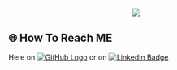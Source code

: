 <h1 align="center">
  <a href="https://git.io/typing-svg">
    <img src="https://readme-typing-svg.herokuapp.com/?lines=Hello👋!;This+is+Zaynab....;Wellcome+to+my+GitHub!&center=true&size=30">
  </a>
</h1>

## 🌐 How To Reach ME

Here on [![GitHub Logo](https://img.shields.io/badge/-GitHub-black?style=flat&logo=github)](https://github.com/ZaynabElyan/ZaynabElyan/issues) or on [![Linkedin Badge](https://img.shields.io/badge/-Zaynab%20Elyan-blue?style=flat&logo=Linkedin&logoColor=white)](https://www.linkedin.com/in/zaynabelyan)

